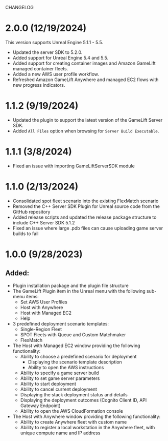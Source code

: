 CHANGELOG

# 2.0.0 (12/19/2024)

This version supports Unreal Engine 5.1.1 - 5.5.
- Updated the server SDK to 5.2.0.
- Added support for Unreal Engine 5.4 and 5.5.
- Added support for creating container images and Amazon GameLift managed container fleets.
- Added a new AWS user profile workflow.
- Refreshed Amazon GameLift Anywhere and managed EC2 flows with new progress indicators.

# 1.1.2 (9/19/2024)

- Updated the plugin to support the latest version of the GameLift Server SDK.
- Added `All Files` option when browsing for `Server Build Executable`.

# 1.1.1 (3/8/2024)

- Fixed an issue with importing GameLiftServerSDK module

# 1.1.0 (2/13/2024)

- Consolidated spot fleet scenario into the existing FlexMatch scenario
- Removed the C++ Server SDK Plugin for Unreal source code from the GitHub repository
- Added release scripts and updated the release package structure to include C++ Server SDK 5.1.2
- Fixed an issue where large .pdb files can cause uploading game server builds to fail

# 1.0.0 (9/28/2023)

## Added:

- Plugin installation package and the plugin file structure
- The GameLift Plugin item in the Unreal menu with the following sub-menu items:
  - Set AWS User Profiles
  - Host with Anywhere
  - Host with Managed EC2
  - Help
- 3 predefined deployment scenario templates:
  - Single-Region Fleet
  - SPOT Fleets with Queue and Custom Matchmaker
  - FlexMatch
- The Host with Managed EC2 window providing the following functionality:
  - Ability to choose a predefined scenario for deployment
    - Displaying the scenario template description
    - Ability to open the AWS instructions
  - Ability to specify a game server build
  - Ability to set game server parameters
  - Ability to start deployment
  - Ability to cancel current deployment
  - Displaying the stack deployment status and details
  - Displaying the deployment outcomes (Cognito Client ID, API Gateway Endpoint)
  - Ability to open the AWS CloudFormation console
- The Host with Anywhere window providing the following functionality:
  - Ability to create Anywhere fleet with custom name
  - Ability to register a local workstation in the Anywhere fleet, with unique compute name and IP address

